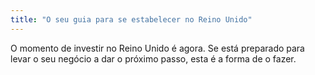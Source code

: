 ```yaml
---
title: "O seu guia para se estabelecer no Reino Unido"
---
```


O momento de investir no Reino Unido é agora. Se está preparado para levar o seu negócio a dar o próximo passo, esta é a forma de o fazer. 
